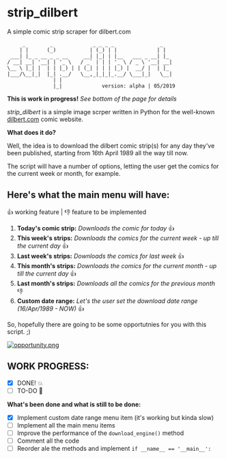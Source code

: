 # strip_dilbert
A simple comic strip scraper for dilbert.com
~~~
     _        _             _ _ _ _               _   
    | |      (_)           | (_) | |             | |  
 ___| |_ _ __ _ _ __     __| |_| | |__   ___ _ __| |_ 
/ __| __| '__| | '_ \   / _` | | | '_ \ / _ \ '__| __|
\__ \ |_| |  | | |_) | | (_| | | | |_) |  __/ |  | |_ 
|___/\__|_|  |_| .__/   \__,_|_|_|_.__/ \___|_|   \__|
               | |                                    
               |_|             version: alpha | 05/2019
~~~

**This is work in progress!** *See bottom of the page for details*

*strip_dilbert* is a simple image scrper written in Python for the well-known [dilbert.com](https://dilbert.com) comic website.

**What does it do?**

Well, the idea is to download the dilbert comic strip(s) for any day they've been published, starting from 16th April 1989 all the way till now.

The script will have a number of options, letting the user get the comics for the current week or month, for example.

## Here's what the main menu will have:

:+1: working feature | :-1: feature to be implemented

1. **Today's comic strip:** *Downloads the comic for today* :+1:
2. **This week's strips:** *Downloads the comics for the current week - up till the current day* :+1:
3. **Last week's strips:** *Downloads the comics for last week* :+1:
4. **This month's strips:** *Downloads the comics for the current month - up till the current day* :+1:
5. **Last month's strips:** *Downloads all the comics for the previous month* :-1:
6. **Custom date range:** *Let's the user set the download date range (16/Apr/1989 - NOW)* :+1:

So, hopefully there are going to be some opportutnies for you with this script. ;)

[![opportunity.png](https://assets.amuniversal.com/505f94006cbc01301d46001dd8b71c47)](https://dilbert.com/strip/2009-09-24)

## WORK PROGRESS:

- [x] DONE! :collision:
- [ ] TO-DO :shit:

**What's been done and what is still to be done:**
- [x] Implement custom date range menu item (it's working but kinda slow)
- [ ] Implement all the main menu items
- [ ] Improve the performance of the `download_engine()` method
- [ ] Comment all the code
- [ ] Reorder ale the methods and implement `if __name__ == '__main__':`
